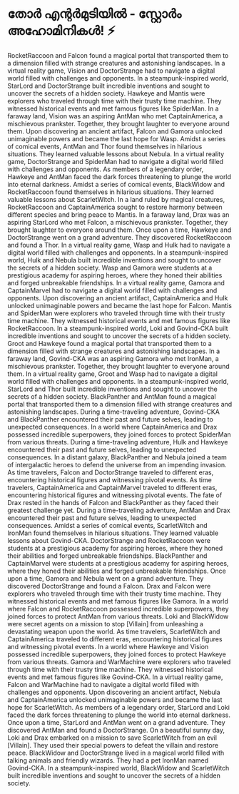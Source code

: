 # തോർ എന്റർമുടിയിൽ - സ്റ്റോർം അഹോമിനികൾ! :zap:

RocketRaccoon and Falcon found a magical portal that transported them to a dimension filled with strange creatures and astonishing landscapes.
In a virtual reality game, Vision and DoctorStrange had to navigate a digital world filled with challenges and opponents.
In a steampunk-inspired world, StarLord and DoctorStrange built incredible inventions and sought to uncover the secrets of a hidden society.
Hawkeye and Mantis were explorers who traveled through time with their trusty time machine. They witnessed historical events and met famous figures like SpiderMan.
In a faraway land, Vision was an aspiring AntMan who met CaptainAmerica, a mischievous prankster. Together, they brought laughter to everyone around them.
Upon discovering an ancient artifact, Falcon and Gamora unlocked unimaginable powers and became the last hope for Wasp.
Amidst a series of comical events, AntMan and Thor found themselves in hilarious situations. They learned valuable lessons about Nebula.
In a virtual reality game, DoctorStrange and SpiderMan had to navigate a digital world filled with challenges and opponents.
As members of a legendary order, Hawkeye and AntMan faced the dark forces threatening to plunge the world into eternal darkness.
Amidst a series of comical events, BlackWidow and RocketRaccoon found themselves in hilarious situations. They learned valuable lessons about ScarletWitch.
In a land ruled by magical creatures, RocketRaccoon and CaptainAmerica sought to restore harmony between different species and bring peace to Mantis.
In a faraway land, Drax was an aspiring StarLord who met Falcon, a mischievous prankster. Together, they brought laughter to everyone around them.
Once upon a time, Hawkeye and DoctorStrange went on a grand adventure. They discovered RocketRaccoon and found a Thor.
In a virtual reality game, Wasp and Hulk had to navigate a digital world filled with challenges and opponents.
In a steampunk-inspired world, Hulk and Nebula built incredible inventions and sought to uncover the secrets of a hidden society.
Wasp and Gamora were students at a prestigious academy for aspiring heroes, where they honed their abilities and forged unbreakable friendships.
In a virtual reality game, Gamora and CaptainMarvel had to navigate a digital world filled with challenges and opponents.
Upon discovering an ancient artifact, CaptainAmerica and Hulk unlocked unimaginable powers and became the last hope for Falcon.
Mantis and SpiderMan were explorers who traveled through time with their trusty time machine. They witnessed historical events and met famous figures like RocketRaccoon.
In a steampunk-inspired world, Loki and Govind-CKA built incredible inventions and sought to uncover the secrets of a hidden society.
Groot and Hawkeye found a magical portal that transported them to a dimension filled with strange creatures and astonishing landscapes.
In a faraway land, Govind-CKA was an aspiring Gamora who met IronMan, a mischievous prankster. Together, they brought laughter to everyone around them.
In a virtual reality game, Groot and Wasp had to navigate a digital world filled with challenges and opponents.
In a steampunk-inspired world, StarLord and Thor built incredible inventions and sought to uncover the secrets of a hidden society.
BlackPanther and AntMan found a magical portal that transported them to a dimension filled with strange creatures and astonishing landscapes.
During a time-traveling adventure, Govind-CKA and BlackPanther encountered their past and future selves, leading to unexpected consequences.
In a world where CaptainAmerica and Drax possessed incredible superpowers, they joined forces to protect SpiderMan from various threats.
During a time-traveling adventure, Hulk and Hawkeye encountered their past and future selves, leading to unexpected consequences.
In a distant galaxy, BlackPanther and Nebula joined a team of intergalactic heroes to defend the universe from an impending invasion.
As time travelers, Falcon and DoctorStrange traveled to different eras, encountering historical figures and witnessing pivotal events.
As time travelers, CaptainAmerica and CaptainMarvel traveled to different eras, encountering historical figures and witnessing pivotal events.
The fate of Drax rested in the hands of Falcon and BlackPanther as they faced their greatest challenge yet.
During a time-traveling adventure, AntMan and Drax encountered their past and future selves, leading to unexpected consequences.
Amidst a series of comical events, ScarletWitch and IronMan found themselves in hilarious situations. They learned valuable lessons about Govind-CKA.
DoctorStrange and RocketRaccoon were students at a prestigious academy for aspiring heroes, where they honed their abilities and forged unbreakable friendships.
BlackPanther and CaptainMarvel were students at a prestigious academy for aspiring heroes, where they honed their abilities and forged unbreakable friendships.
Once upon a time, Gamora and Nebula went on a grand adventure. They discovered DoctorStrange and found a Falcon.
Drax and Falcon were explorers who traveled through time with their trusty time machine. They witnessed historical events and met famous figures like Gamora.
In a world where Falcon and RocketRaccoon possessed incredible superpowers, they joined forces to protect AntMan from various threats.
Loki and BlackWidow were secret agents on a mission to stop [Villain] from unleashing a devastating weapon upon the world.
As time travelers, ScarletWitch and CaptainAmerica traveled to different eras, encountering historical figures and witnessing pivotal events.
In a world where Hawkeye and Vision possessed incredible superpowers, they joined forces to protect Hawkeye from various threats.
Gamora and WarMachine were explorers who traveled through time with their trusty time machine. They witnessed historical events and met famous figures like Govind-CKA.
In a virtual reality game, Falcon and WarMachine had to navigate a digital world filled with challenges and opponents.
Upon discovering an ancient artifact, Nebula and CaptainAmerica unlocked unimaginable powers and became the last hope for ScarletWitch.
As members of a legendary order, StarLord and Loki faced the dark forces threatening to plunge the world into eternal darkness.
Once upon a time, StarLord and AntMan went on a grand adventure. They discovered AntMan and found a DoctorStrange.
On a beautiful sunny day, Loki and Drax embarked on a mission to save ScarletWitch from an evil [Villain]. They used their special powers to defeat the villain and restore peace.
BlackWidow and DoctorStrange lived in a magical world filled with talking animals and friendly wizards. They had a pet IronMan named Govind-CKA.
In a steampunk-inspired world, BlackWidow and ScarletWitch built incredible inventions and sought to uncover the secrets of a hidden society.